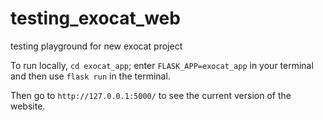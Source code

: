 # testing_exocat_web
testing playground for new exocat project

To run locally, `cd exocat_app`; enter `FLASK_APP=exocat_app` in your terminal and then use `flask run` in the terminal. 

Then go to `http://127.0.0.1:5000/` to see the current version of the website. 